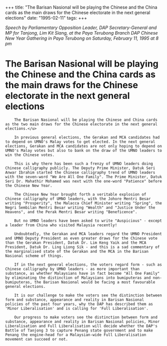 +++ 
title: "The Barisan Nasional will be playing the Chinese and the China cards as the main draws for the Chinese electorate in the next general elections"
date: "1995-02-11"
tags:
+++

_Speech by Parliamentary Opposition Leader, DAP Secretary-General and MP for Tanjong, Lim Kit Siang, at the Paya Terubong Branch DAP Chinese New Year Gathering in Paya Terubong on Saturday, February 11, 1995 at 8 pm_

# The Barisan Nasional will be playing the Chinese and the China cards as the main draws for the Chinese electorate in the next general elections

		The Barisan Nasional will be playing the Chinese and China cards as the two main draws for the Chinese electorate in the next general elections.</u>

		In previous general elections, the Gerakan and MCA candidates had to depend on UMNO's Malay votes to get elected. In the next general elections, Gerakan and MCA candidates are not only hoping to depend on UMNO's Malay votes but also to bank on the draw of the UMNO leaders to win the Chinese votes.

		This is why there has been such a frenzy of UMNO leaders doing Chinese calligraphy publicly. The Deputy Prime Minister, Datuk Seri Anwar Ibrahim started the Chinese calligraphy trend of UMNO leaders with the seven-word "We Are All One Family". The Prime Minister, Datuk Seri Dr. Mahathir Mohamed was next with the one-word "Patience" before the Chinese New Year.

		The Chinese New Year brought forth a veritable explosion of Chinese calligraphy of UMNO leaders, with the Johore Mentri Besar writing "Prosperity", the Malacca Chief Minister writing "Spring", the Negri Sembilan Mentri Besar writing "Wealth" and "Justice Under the Heavens", and the Perak Mentri Besar writing "Beneficence".

		But no UMNO leaders have been asked to write "Auspicious" - except a leader from China who visited Malaysia recently!

		Undoubtedly, the Gerakan and MCA leaders regard the UMNO President and UMNO Deputy President as even greater draws for the Chinese vote than the Gerakan President, Datuk Dr. Lim Keng Yaik and the MCA President, Datuk Dr. Ling Liong Sik - and this is a sad commentary of the marginalised state of the Gerakan and the MCA in the Barisan Nasional scheme of things.

		If in the next general elections, the voters regard form - such as Chinese calligraphy by UMNO leaders - as more important than substance, as whether Malaysians have in fact become "All One Family" by eliminating the distinction of Malaysians into bumiputeras and non-bumiputeras, the Barisan Nasional would be facing a most favourable general elections.

		It is our challenge to make the voters see the distinction between form and substance, appearance and reality in Barisan Nasional policies of the past four years, why the DAP has described them as 'Minor Liberalisation' and is calling for 'Full Liberalisation'.

		Our progress to make voters see the distinction between form and substance, appearance and reality in Barisan Nasional policies, Minor Liberalisation and Full Liberalisation will decide whether the DAP's Battle of Tanjong 3 to capture Penang state government and to make Penang the engine-head for a Malaysian-wide Full Liberalisation movement can succeed or not.
 

